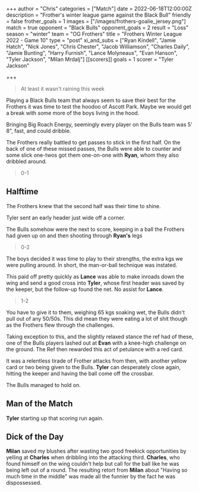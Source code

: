 +++
author = "Chris"
categories = ["Match"]
date = 2022-06-18T12:00:00Z
description = "Frother's winter league game against the Black Bull"
friendly = false
frother_goals = 1
images = ["/images/frothers-goalie_jersey.png"]
match = true
opponent = "Black Bulls"
opponent_goals = 2
result = "Loss"
season = "winter"
team = "OG Frothers"
title = "Frothers Winter League 2022 - Game 10"
type = "post"
xi_and_subs = ["Ryan Kindell", "Jamie Hatch", "Nick Jones", "Chris Chester", "Jacob Williamson", "Charles Daily", "Jamie Bunting", "Harry Furnish", "Lance Molyneaux", "Evan Hanson", "Tyler Jackson", "Milan Mrdalj"]
[[scorers]]
goals = 1
scorer = "Tyler Jackson"

+++
> At least it wasn't raining this week

Playing a Black Bulls team that always seem to save their best for the Frothers it was time to test the hoodoo of Ascott Park. Maybe we would get a break with some more of the boys living in the hood.

Bringing Big Roach Energy, seemingly every player on the Bulls team was 5' 8", fast, and could dribble.

The Frothers really battled to get passes to stick in the first half. On the back of one of these missed passes, the Bulls were able to counter and some slick one-twos got them one-on-one with **Ryan**, whom they also dribbled around.

> 0-1

## Halftime

The Frothers knew that the second half was their time to shine.

Tyler sent an early header just wide off a corner.

The Bulls somehow were the next to score, keeping in a ball the Frothers had given up on and then shooting through **Ryan's** legs

> 0-2

The boys decided it was time to play to their strengths, the extra kgs we were pulling around. In short, the man-or-ball technique was instated.

This paid off pretty quickly as **Lance** was able to make inroads down the wing and send a good cross into **Tyler**, whose first header was saved by the keeper, but the follow-up found the net. No assist for **Lance**.

> 1-2

You have to give it to them, weighing 65 kgs soaking wet, the Bulls didn't pull out of any 50/50s. This did mean they were eating a lot of shit though as the Frothers flew through the challenges.

Taking exception to this, and the slightly relaxed stance the ref had of these, one of the Bulls players lashed out at **Evan** with a knee-high challenge on the ground. The Ref then rewarded this act of petulance with a red card.

It was a relentless tirade of Frother attacks from then, with another yellow card or two being given to the Bulls. **Tyler** can desperately close again, hitting the keeper and having the ball come off the crossbar.

The Bulls managed to hold on.

## Man of the Match

**Tyler** starting up that scoring run again.

## Dick of the Day

**Milan** saved my blushes after wasting two good freekick opportunities by yelling at **Charles** when dribbling into the attacking third. **Charles**, who found himself on the wing couldn't help but call for the ball like he was being left out of a round. The resulting retort from **Milan** about "Having so much time in the middle" was made all the funnier by the fact he was dispossessed.  